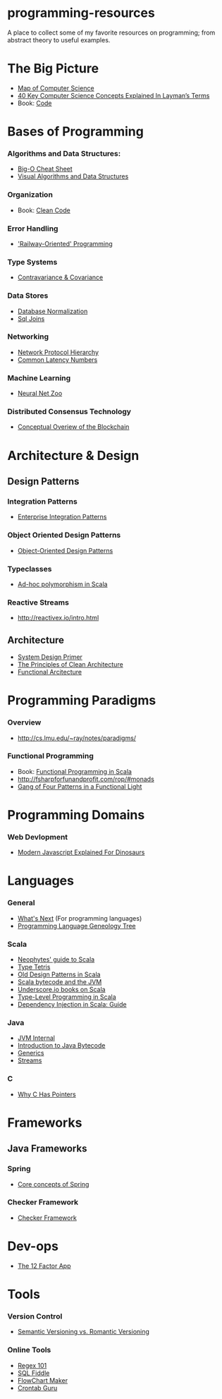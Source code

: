 # programming-resources
A place to collect some of my favorite resources on programming; from abstract theory to useful examples.

# The Big Picture

* [Map of Computer Science](https://www.youtube.com/watch?v=SzJ46YA_RaA&t=0s&index=6&list=PLuw7QtA2XDtcdI5DJFAGN78T4HHzkD-7u)
* [40 Key Computer Science Concepts Explained In Layman’s Terms](http://carlcheo.com/compsci)
* Book: [Code](http://www.goodreads.com/book/show/44882.Code)

# Bases of Programming

### Algorithms and Data Structures:
* [Big-O Cheat Sheet](http://bigocheatsheet.com/)
* [Visual Algorithms and Data Structures](http://visualgo.net/)

### Organization
* Book: [Clean Code](http://www.goodreads.com/book/show/3735293-clean-code)

### Error Handling
* ['Railway-Oriented' Programming](http://fsharpforfunandprofit.com/rop/#monads)

### Type Systems
* [Contravariance & Covariance](https://zeroturnaround.com/wp-content/uploads/2016/12/Java-Generics-cheat-sheet-graphic-v1.png)

### Data Stores
* [Database Normalization](https://www.guru99.com/database-normalization.html)
* [Sql Joins](http://www.maximemo.com/images/2015/2_1448028457.png)

### Networking
* [Network Protocol Hierarchy](https://s-media-cache-ak0.pinimg.com/originals/69/14/ae/6914ae17a08454798765d9474a02aa47.jpg)
* [Common Latency Numbers](https://gist.github.com/hellerbarde/2843375)

### Machine Learning
* [Neural Net Zoo](http://www.asimovinstitute.org/wp-content/uploads/2016/09/neuralnetworks.png)

### Distributed Consensus Technology

* [Conceptual Overiew of the Blockchain](https://www.youtube.com/watch?v=bBC-nXj3Ng4)

# Architecture & Design

## Design Patterns

### Integration Patterns

* [Enterprise Integration Patterns](http://www.enterpriseintegrationpatterns.com/patterns/messaging/toc.html)

### Object Oriented Design Patterns

* [Object-Oriented Design Patterns](https://s-media-cache-ak0.pinimg.com/originals/e4/fb/b0/e4fbb07b8f2858e4f0b82a9f11f9ef21.jpg)

### Typeclasses

* [Ad-hoc polymorphism in Scala](https://blog.codecentric.de/en/2017/02/ad-hoc-polymorphism-scala-mere-mortals/)

### Reactive Streams
* http://reactivex.io/intro.html

## Architecture

* [System Design Primer](https://github.com/donnemartin/system-design-primer)
* [The Principles of Clean Architecture](https://www.youtube.com/watch?v=o_TH-Y78tt4&t=10m30s)
* [Functional Arcitecture](https://www.youtube.com/watch?v=US8QG9I1XW0)

# Programming Paradigms

### Overview

* http://cs.lmu.edu/~ray/notes/paradigms/

### Functional Programming
* Book: [Functional Programming in Scala](http://www.goodreads.com/book/show/13541678-functional-programming-in-scala)
* http://fsharpforfunandprofit.com/rop/#monads
* [Gang of Four Patterns in a Functional Light](https://www.voxxed.com/blog/2016/04/gang-four-patterns-functional-light-part-1/)

# Programming Domains

### Web Devlopment
* [Modern Javascript Explained For Dinosaurs](https://medium.com/the-node-js-collection/modern-javascript-explained-for-dinosaurs-f695e9747b70)

# Languages

### General

* [What's Next](https://graydon2.dreamwidth.org/253769.html) \(For programming languages\)
* [Programming Language Geneology Tree](https://github.com/stereobooster/programming-languages-genealogical-tree)

### Scala

* [Neophytes' guide to Scala](http://danielwestheide.com/scala/neophytes.html)
* [Type Tetris](https://underscore.io/blog/posts/2017/04/11/type-tetris.html)
* [Old Design Patterns in Scala](http://www.lihaoyi.com/post/OldDesignPatternsinScala.html)
* [Scala bytecode and the JVM](https://www.toptal.com/scala/scala-bytecode-and-the-jvm)
* [Underscore.io books on Scala](https://underscore.io/training/)
* [Type-Level Programming in Scala](https://apocalisp.wordpress.com/2010/06/08/type-level-programming-in-scala/)
* [Dependency Injection in Scala: Guide](http://di-in-scala.github.io/)

### Java

* [JVM Internal](http://blog.jamesdbloom.com/JVMInternals.html)
* [Introduction to Java Bytecode](https://dzone.com/articles/introduction-to-java-bytecode)
* [Generics](https://zeroturnaround.com/wp-content/uploads/2016/12/Java-Generics-cheat-sheet-v5.png)
* [Streams](https://zeroturnaround.com/wp-content/uploads/2016/01/Java-8-Streams-cheat-sheet-v3.png)

### C

* [Why C Has Pointers](http://duramecho.com/ComputerInformation/WhyCPointers.html)

# Frameworks

## Java Frameworks

### Spring

* [Core concepts of Spring](http://courses.coreservlets.com/Course-Materials/spring.html)

### Checker Framework

* [Checker Framework](https://checkerframework.org/)

# Dev-ops

* [The 12 Factor App](https://12factor.net/)

# Tools

### Version Control

* [Semantic Versioning vs. Romantic Versioning](http://dafoster.net/articles/2015/03/14/semantic-versioning-vs-romantic-versioning/)

### Online Tools

* [Regex 101](https://regex101.com/)
* [SQL Fiddle](http://sqlfiddle.com)
* [FlowChart Maker](https://www.draw.io/)
* [Crontab Guru](https://crontab.guru/)
